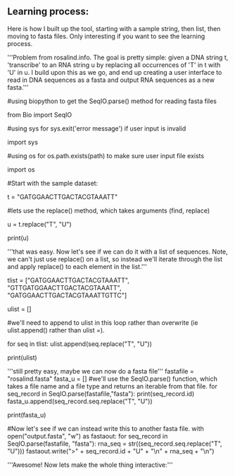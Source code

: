 ## Learning process:
Here is how I built up the tool, starting with a sample string, then list, then moving to fasta files. 
Only interesting if you want to see the learning process. 

'''Problem from rosalind.info. The goal is pretty simple: given a DNA string t, 'transcribe' to an 
RNA string u by replacing all occurrences of 'T' in t with 'U' in u.
I build upon this as we go, and end up creating a user interface to read in DNA sequences as a fasta
and output RNA sequences as a new fasta.'''

#using biopython to get the SeqIO.parse() method for reading fasta files

from Bio import SeqIO

#using sys for sys.exit('error message') if user input is invalid

import sys

#using os for os.path.exists(path) to make sure user input file exists

import os

#Start with the sample dataset:

t = "GATGGAACTTGACTACGTAAATT"

#lets use the replace() method, which takes arguments (find, replace)

u = t.replace("T", "U")

print(u)

'''that was easy. Now let's see if we can do it with a list of sequences. 
Note, we can't just use replace() on a list, so instead we'll iterate through the list and apply replace() to each element in the list.'''

tlist = ["GATGGAACTTGACTACGTAAATT", "GTTGATGGAACTTGACTACGTAAATT", "GATGGAACTTGACTACGTAAATTGTTC"]

ulist = []

#we'll need to append to ulist in this loop rather than overwrite (ie ulist.append() rather than ulist =).

for seq in tlist:
    ulist.append(seq.replace("T", "U"))

print(ulist)

'''still pretty easy, maybe we can now do a fasta file'''
fastafile = "rosalind.fasta"
fasta_u = []
#we'll use the SeqIO.parse() function, which takes a file name and a file type and returns an iterable from that file.
for seq_record in SeqIO.parse(fastafile,"fasta"):
    print(seq_record.id)
    fasta_u.append(seq_record.seq.replace("T", "U"))

print(fasta_u)

#Now let's see if we can instead write this to another fasta file.
with open("output.fasta", "w") as fastaout:
    for seq_record in SeqIO.parse(fastafile, "fasta"):
        rna_seq = str((seq_record.seq.replace("T", "U")))
        fastaout.write(">" + seq_record.id + "U" + "\n" + rna_seq + "\n")

'''Awesome! Now lets make the whole thing interactive:'''
